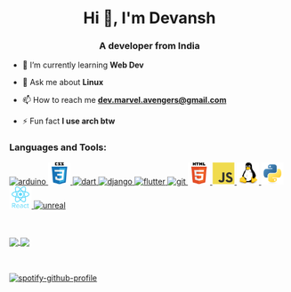 <h1 align="center">Hi 👋, I'm Devansh</h1>
<h3 align="center">A developer from India</h3>

- 🌱 I’m currently learning **Web Dev**

- 💬 Ask me about **Linux**

- 📫 How to reach me **dev.marvel.avengers@gmail.com**

- ⚡ Fun fact **I use arch btw**



<h3 align="left">Languages and Tools:</h3>
<p align="left"> <a href="https://www.arduino.cc/" target="_blank" rel="noreferrer"> <img src="https://cdn.worldvectorlogo.com/logos/arduino-1.svg" alt="arduino" width="40" height="40"/> </a> <a href="https://www.w3schools.com/css/" target="_blank" rel="noreferrer"> <img src="https://raw.githubusercontent.com/devicons/devicon/master/icons/css3/css3-original-wordmark.svg" alt="css3" width="40" height="40"/> </a> <a href="https://dart.dev" target="_blank" rel="noreferrer"> <img src="https://www.vectorlogo.zone/logos/dartlang/dartlang-icon.svg" alt="dart" width="40" height="40"/> </a> <a href="https://www.djangoproject.com/" target="_blank" rel="noreferrer"> <img src="https://cdn.worldvectorlogo.com/logos/django.svg" alt="django" width="40" height="40"/> </a> <a href="https://flutter.dev" target="_blank" rel="noreferrer"> <img src="https://www.vectorlogo.zone/logos/flutterio/flutterio-icon.svg" alt="flutter" width="40" height="40"/> </a> <a href="https://git-scm.com/" target="_blank" rel="noreferrer"> <img src="https://www.vectorlogo.zone/logos/git-scm/git-scm-icon.svg" alt="git" width="40" height="40"/> </a> <a href="https://www.w3.org/html/" target="_blank" rel="noreferrer"> <img src="https://raw.githubusercontent.com/devicons/devicon/master/icons/html5/html5-original-wordmark.svg" alt="html5" width="40" height="40"/> </a> <a href="https://developer.mozilla.org/en-US/docs/Web/JavaScript" target="_blank" rel="noreferrer"> <img src="https://raw.githubusercontent.com/devicons/devicon/master/icons/javascript/javascript-original.svg" alt="javascript" width="40" height="40"/> </a> <a href="https://www.linux.org/" target="_blank" rel="noreferrer"> <img src="https://raw.githubusercontent.com/devicons/devicon/master/icons/linux/linux-original.svg" alt="linux" width="40" height="40"/> </a> <a href="https://www.python.org" target="_blank" rel="noreferrer"> <img src="https://raw.githubusercontent.com/devicons/devicon/master/icons/python/python-original.svg" alt="python" width="40" height="40"/> </a> <a href="https://reactjs.org/" target="_blank" rel="noreferrer"> <img src="https://raw.githubusercontent.com/devicons/devicon/master/icons/react/react-original-wordmark.svg" alt="react" width="40" height="40"/> </a> <a href="https://unrealengine.com/" target="_blank" rel="noreferrer"> <img src="https://raw.githubusercontent.com/kenangundogan/fontisto/036b7eca71aab1bef8e6a0518f7329f13ed62f6b/icons/svg/brand/unreal-engine.svg" alt="unreal" width="40" height="40"/> </a> </p>

<br/>
<br/>

<a href="https://github.com/art3mistical/github-readme-stats">
  <img align="center" src="https://github-readme-stats-dun-xi.vercel.app/api?username=ART3MISTICAL&&show_icons=true&count_private=true&theme=material-palenight" />
</a>
<a href="https://github.com/art3mistical/github-readme-stats">
  <img align="center" src="https://github-readme-stats-dun-xi.vercel.app/api/top-langs/?username=art3mistical&layout=compact&&count_private=true&hide=CMake,WebAssembly,PureBasic,C,c%2B%2B&theme=material-palenight" />
</a>

<br/>
<br/>
<br/>

[![spotify-github-profile](https://spotify-github-profile.vercel.app/api/view?uid=f9fnalnzcmlhzdf2w2lnmiz0k&cover_image=true&theme=default&bar_color=53b14f&bar_color_cover=false)](https://spotify-github-profile.vercel.app/api/view?uid=f9fnalnzcmlhzdf2w2lnmiz0k&redirect=true)
